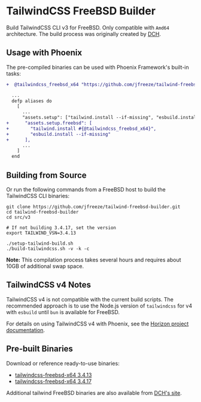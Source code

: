 # TailwindCSS FreeBSD Builder

Build TailwindCSS CLI v3 for FreeBSD. Only compatible with `Amd64` architecture. The build process was originally created by [DCH](https://people.freebsd.org/~dch/).

## Usage with Phoenix

The pre-compiled binaries can be used with Phoenix Framework's built-in tasks:

```diff
+  @tailwindcss_freebsd_x64 "https://github.com/jfreeze/tailwind-freebsd-builder/releases/download/$version/tailwindcss-$target"

  ...
  defp aliases do
    [
      ...
      "assets.setup": ["tailwind.install --if-missing", "esbuild.install --if-missing"],
+      "assets.setup.freebsd": [
+        "tailwind.install #{@tailwindcss_freebsd_x64}",
+        "esbuild.install --if-missing"
+      ],
      ...
    ]
  end
```

## Building from Source

Or run the following commands from a FreeBSD host to build the TailwindCSS CLI binaries:

```shell
git clone https://github.com/jfreeze/tailwind-freebsd-builder.git
cd tailwind-freebsd-builder
cd src/v3

# If not building 3.4.17, set the version
export TAILWIND_VSN=3.4.13

./setup-tailwind-build.sh
./build-tailwindcss.sh -v -k -c
```

**Note:** This compilation process takes several hours and requires about 10GB of additional swap space.

## TailwindCSS v4 Notes

TailwindCSS v4 is not compatible with the current build scripts. The recommended approach is to use the Node.js version of `tailwindcss` for v4 with `esbuild` until `bun` is available for FreeBSD.

For details on using TailwindCSS v4 with Phoenix, see the [Horizon project documentation](https://hex.pm/packages/horizon).

## Pre-built Binaries

Download or reference ready-to-use binaries:

- [tailwindcss-freebsd-x64 3.4.13](https://github.com/jfreeze/tailwind-freebsd-builder/releases/download/3.4.13/tailwindcss-freebsd-x64)
- [tailwindcss-freebsd-x64 3.4.17](https://github.com/jfreeze/tailwind-freebsd-builder/releases/download/3.4.17/tailwindcss-freebsd-x64)

Additional tailwind FreeBSD binaries are also available from [DCH's site](https://people.freebsd.org/~dch/pub/tailwind/).